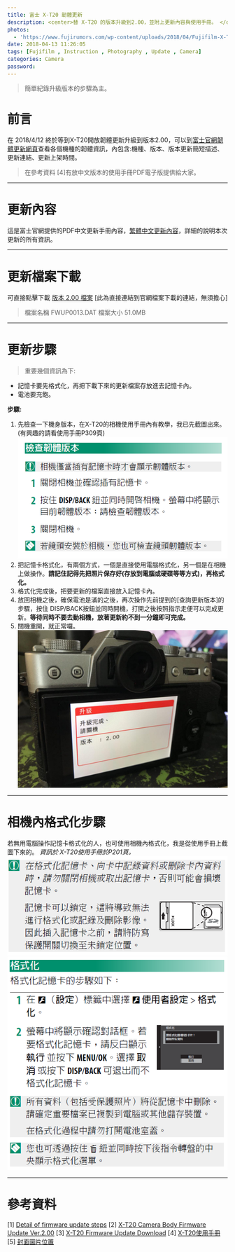 ```yaml
---
title: 富士 X-T20 韌體更新
description: <center>替 X-T20 的版本升級到2.00，並附上更新內容與使用手冊。 </center>
photos:
  - 'https://www.fujirumors.com/wp-content/uploads/2018/04/Fujifilm-X-T20-owners-manual-new-features-guide.jpg'
date: 2018-04-13 11:26:05
tags: [Fujifilm , Instruction , Photography , Update , Camera]
categories: Camera
password:
---
```

>簡單紀錄升級版本的步驟為主。

# 前言
在 2018/4/12 終於等到X-T20開放韌體更新升級到版本2.00，可以到[富士官網韌體更新網頁](http://www.fujifilm.com/support/digital_cameras/software/fw_table.html)查看各個機種的韌體資訊，內包含:機種、版本、版本更新簡短描述、更新連結、更新上架時間。

>在參考資料 [4]有放中文版本的使用手冊PDF電子版提供給大家。

---
# 更新內容
這是富士官網提供的PDF中文更新手冊內容，[繁體中文更新內容](http://www.fujifilm.com/support/digital_cameras/manuals/pdf/index/x/fujifilm_xt20_manual_zht.pdf)，詳細的說明本次更新的所有資訊。

---
# 更新檔案下載
可直接點擊下載 [版本 2.00 檔案](http://download.fujifilm.co.jp/pub/tools/x-t20-200-9i4c8b2f/FWUP0013.DAT) [此為直接連結到官網檔案下載的連結，無須擔心]
>檔案名稱 FWUP0013.DAT
檔案大小 51.0MB

---
# 更新步驟
>重要幾個資訊為下:
- 記憶卡要先格式化，再把下載下來的更新檔案存放進去記憶卡內。
- 電池要充飽。

**步驟:**
1. 先檢查一下機身版本，在X-T20的相機使用手冊內有教學，我已先截圖出來。(有興趣的請看使用手冊P309頁) ![機身版本](/images/xt20firmwaresteps1.png)
2. 把記憶卡格式化，有兩個方式，一個是直接使用電腦格式化，另一個是在相機上做操作。**請記住記得先把照片保存好(存放到電腦或硬碟等等方式)，再格式化。**
3. 格式化完成後，把要更新的檔案直接放入記憶卡內。
4. 放回相機之後，確保電池是滿的之後，再次操作先前提到的[查詢更新版本]的步驟，按住 DISP/BACK按鈕並同時開機，打開之後按照指示走便可以完成更新。**等待同時不要去動相機，放著更新約不到一分鐘即可完成。**
5. 關機重開，就正常囉。
![更新成功](/images/xt20firmwaresteps4.jpg)

---
# 相機內格式化步驟
若無用電腦操作記憶卡格式化的人，也可使用相機內格式化，我是從使用手冊上截圖下來的。
*資訊於 X-T20使用手冊於P201頁。*
![注意事項](/images/xt20firmwaresteps2.png)
![記憶卡格式化](/images/xt20firmwaresteps3.png)

---
# 參考資料
[1] [Detail of firmware update steps](http://www.fujifilm.com/support/digital_cameras/software/firmware/procedure_interchangeable2.html)
[2] [X-T20 Camera Body Firmware Update Ver.2.00](http://www.fujifilm.com/support/digital_cameras/software/firmware/x/xt20/index.html)
[3] [X-T20 Firmware Update Download](http://www.fujifilm.com/support/digital_cameras/software/firmware/x/xt20/download.html)
[4] [X-T20使用手冊](http://www.fujifilm.com.hk/downloadandsupport/pdf/index/x/x-t20_omw_zht_s_f.pdf)
[5] [封面圖片位置](https://www.fujirumors.com/fujifilm-x-t20-new-features-guide-for-firmware-ver-2-00/)
